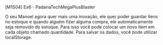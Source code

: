 [M1S04] Ex6 - PadariaTechMegaPlusBlaster

O seu Manoel agora quer mais uma inovação, ele quer poder guardar itens no estoque e quando alguém fizer alguma compra, ele automaticamente seja removido do estoque. Para isso você pode colocar um novo item em cada objeto chamado quantidade. Para salvar os dados, você pode utilizar localStorage.